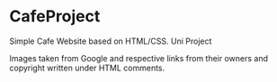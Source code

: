 # CafeProject
Simple Cafe Website based on HTML/CSS. Uni Project

Images taken from Google and respective links from their owners and copyright written under HTML comments.
